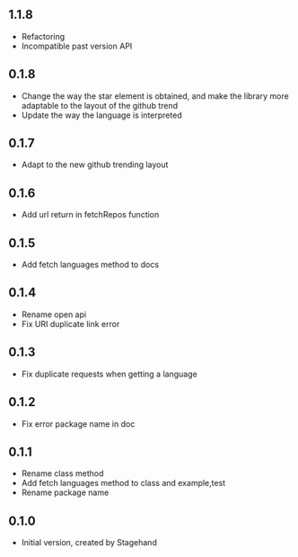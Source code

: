 ## 1.1.8

 - Refactoring
 - Incompatible past version API

## 0.1.8

 - Change the way the star element is obtained, and make the library more adaptable to the layout of the github trend
 - Update the way the language is interpreted

## 0.1.7

 - Adapt to the new github trending layout

## 0.1.6

 - Add url return in fetchRepos function

## 0.1.5

 - Add fetch languages method to docs
## 0.1.4

 - Rename open api
 - Fix URI duplicate link error

## 0.1.3

 - Fix duplicate requests when getting a language

## 0.1.2
 - Fix error package name in doc

## 0.1.1

- Rename class method
- Add fetch languages method to class and example,test
- Rename package name

## 0.1.0

- Initial version, created by Stagehand
